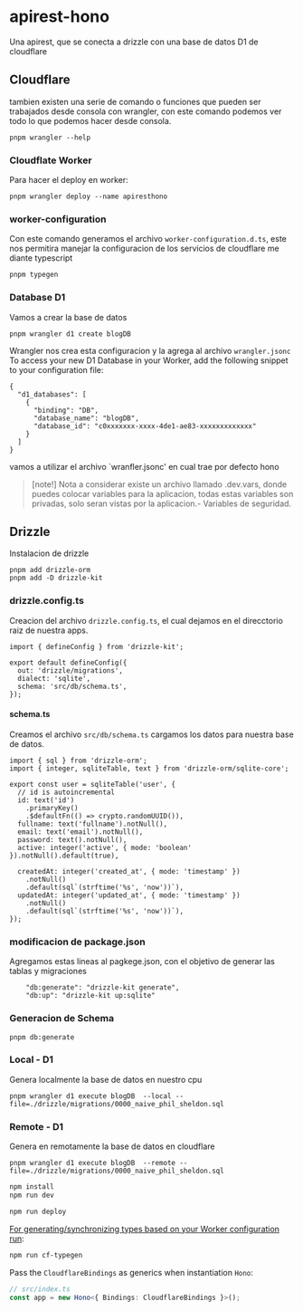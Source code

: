 # apirest-hono

Una apirest, que se conecta a drizzle con una base de datos D1 de cloudflare

## Cloudflare

tambien existen una serie de comando o funciones que pueden ser trabajados desde consola con wrangler, con este comando podemos ver todo lo que podemos hacer desde consola.

```
pnpm wrangler --help
```

### Cloudflate Worker

Para hacer el deploy en worker:

```
pnpm wrangler deploy --name apiresthono
```

### worker-configuration

Con este comando generamos el archivo `worker-configuration.d.ts`, este nos permitira manejar la configuracion de los servicios de cloudflare me diante typescript

```
pnpm typegen
```

### Database D1

Vamos a crear la base de datos

```
pnpm wrangler d1 create blogDB
```

Wrangler nos crea esta configuracion y la agrega al archivo `wrangler.jsonc` To access your new D1 Database in your Worker, add the following snippet to your configuration file:

```
{
  "d1_databases": [
    {
      "binding": "DB",
      "database_name": "blogDB",
      "database_id": "c0xxxxxxx-xxxx-4de1-ae83-xxxxxxxxxxxxx"
    }
  ]
}
```

vamos a utilizar el archivo `wranfler.jsonc' en cual trae por defecto hono

> [note!] Nota a considerar existe un archivo llamado .dev.vars, donde puedes colocar variables para la aplicacion, todas estas variables son privadas, solo seran vistas por la aplicacion.- Variables de seguridad.

## Drizzle

Instalacion de drizzle

```
pnpm add drizzle-orm
pnpm add -D drizzle-kit
```

### drizzle.config.ts

Creacion del archivo `drizzle.config.ts`, el cual dejamos en el direcctorio raiz de nuestra apps.

```
import { defineConfig } from 'drizzle-kit';

export default defineConfig({
  out: 'drizzle/migrations',
  dialect: 'sqlite',
  schema: 'src/db/schema.ts',
});
```

#### schema.ts

Creamos el archivo `src/db/schema.ts` cargamos los datos para nuestra base de datos.

```
import { sql } from 'drizzle-orm';
import { integer, sqliteTable, text } from 'drizzle-orm/sqlite-core';

export const user = sqliteTable('user', {
  // id is autoincremental
  id: text('id')
    .primaryKey()
    .$defaultFn(() => crypto.randomUUID()),
  fullname: text('fullname').notNull(),
  email: text('email').notNull(),
  password: text().notNull(),
  active: integer('active', { mode: 'boolean' }).notNull().default(true),

  createdAt: integer('created_at', { mode: 'timestamp' })
    .notNull()
    .default(sql`(strftime('%s', 'now'))`),
  updatedAt: integer('updated_at', { mode: 'timestamp' })
    .notNull()
    .default(sql`(strftime('%s', 'now'))`),
});
```

### modificacion de package.json

Agregamos estas lineas al pagkege.json, con el objetivo de generar las tablas y migraciones

```
    "db:generate": "drizzle-kit generate",
    "db:up": "drizzle-kit up:sqlite"
```

### Generacion de Schema

```
pnpm db:generate
```

### Local - D1

Genera localmente la base de datos en nuestro cpu

```
pnpm wrangler d1 execute blogDB  --local --file=./drizzle/migrations/0000_naive_phil_sheldon.sql
```

### Remote - D1

Genera en remotamente la base de datos en cloudflare

```
pnpm wrangler d1 execute blogDB  --remote --file=./drizzle/migrations/0000_naive_phil_sheldon.sql
```

```txt
npm install
npm run dev
```

```txt
npm run deploy
```

[For generating/synchronizing types based on your Worker configuration run](https://developers.cloudflare.com/workers/wrangler/commands/#types):

```txt
npm run cf-typegen
```

Pass the `CloudflareBindings` as generics when instantiation `Hono`:

```ts
// src/index.ts
const app = new Hono<{ Bindings: CloudflareBindings }>();
```
